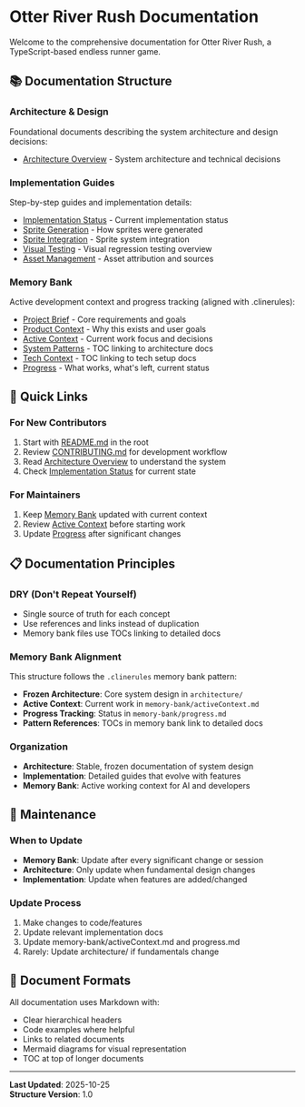 # Otter River Rush Documentation

Welcome to the comprehensive documentation for Otter River Rush, a TypeScript-based endless runner game.

## 📚 Documentation Structure

### Architecture & Design
Foundational documents describing the system architecture and design decisions:
- [Architecture Overview](./architecture/README.md) - System architecture and technical decisions

### Implementation Guides
Step-by-step guides and implementation details:
- [Implementation Status](./implementation/README.md) - Current implementation status
- [Sprite Generation](./implementation/SPRITE_GENERATION.md) - How sprites were generated
- [Sprite Integration](./implementation/SPRITE_INTEGRATION.md) - Sprite system integration
- [Visual Testing](./implementation/VISUAL_TESTING.md) - Visual regression testing overview
- [Asset Management](./implementation/ASSETS.md) - Asset attribution and sources

### Memory Bank
Active development context and progress tracking (aligned with .clinerules):
- [Project Brief](./memory-bank/projectbrief.md) - Core requirements and goals
- [Product Context](./memory-bank/productContext.md) - Why this exists and user goals
- [Active Context](./memory-bank/activeContext.md) - Current work focus and decisions
- [System Patterns](./memory-bank/systemPatterns.md) - TOC linking to architecture docs
- [Tech Context](./memory-bank/techContext.md) - TOC linking to tech setup docs
- [Progress](./memory-bank/progress.md) - What works, what's left, current status

## 🚀 Quick Links

### For New Contributors
1. Start with [README.md](../README.md) in the root
2. Review [CONTRIBUTING.md](../CONTRIBUTING.md) for development workflow
3. Read [Architecture Overview](./architecture/README.md) to understand the system
4. Check [Implementation Status](./implementation/README.md) for current state

### For Maintainers
1. Keep [Memory Bank](./memory-bank/) updated with current context
2. Review [Active Context](./memory-bank/activeContext.md) before starting work
3. Update [Progress](./memory-bank/progress.md) after significant changes

## 📋 Documentation Principles

### DRY (Don't Repeat Yourself)
- Single source of truth for each concept
- Use references and links instead of duplication
- Memory bank files use TOCs linking to detailed docs

### Memory Bank Alignment
This structure follows the `.clinerules` memory bank pattern:
- **Frozen Architecture**: Core system design in `architecture/`
- **Active Context**: Current work in `memory-bank/activeContext.md`
- **Progress Tracking**: Status in `memory-bank/progress.md`
- **Pattern References**: TOCs in memory bank link to detailed docs

### Organization
- **Architecture**: Stable, frozen documentation of system design
- **Implementation**: Detailed guides that evolve with features
- **Memory Bank**: Active working context for AI and developers

## 🔄 Maintenance

### When to Update
- **Memory Bank**: Update after every significant change or session
- **Architecture**: Only update when fundamental design changes
- **Implementation**: Update when features are added/changed

### Update Process
1. Make changes to code/features
2. Update relevant implementation docs
3. Update memory-bank/activeContext.md and progress.md
4. Rarely: Update architecture/ if fundamentals change

## 📖 Document Formats

All documentation uses Markdown with:
- Clear hierarchical headers
- Code examples where helpful
- Links to related documents
- Mermaid diagrams for visual representation
- TOC at top of longer documents

---

**Last Updated**: 2025-10-25  
**Structure Version**: 1.0
